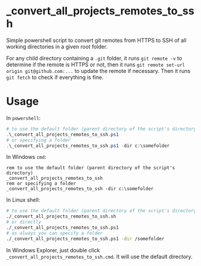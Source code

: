 # \_convert_all_projects_remotes_to_ssh

Simple powershell script to convert git remotes from HTTPS to SSH of all working directories in a given root folder.

For any child directory containing a `.git` folder, it runs `git remote -v` to determine if the remote is HTTPS or not, then it runs `git remote set-url origin git@github.com:...` to update the remote if necessary. Then it runs `git fetch` to check if everything is fine.

# Usage

In `powershell`:

```powershell
# to use the default folder (parent directory of the script's directory)
.\_convert_all_projects_remotes_to_ssh.ps1
# or specifying a folder
.\_convert_all_projects_remotes_to_ssh.ps1 -dir c:\somefolder
```

In Windows `cmd`:

```batch
rem to use the default folder (parent directory of the script's directory)
_convert_all_projects_remotes_to_ssh
rem or specifying a folder
_convert_all_projects_remotes_to_ssh -dir c:\somefolder
```

In Linux shell:

```bash
# to use the default folder (parent directory of the script's directory)
./_convert_all_projects_remotes_to_ssh.sh
# or directly
./_convert_all_projects_remotes_to_ssh.ps1
# as always you can specify a folder
./_convert_all_projects_remotes_to_ssh.ps1 -dir /somefolder
```

In Windows Explorer, just double click `_convert_all_projects_remotes_to_ssh.cmd`. It will use the default directory.

